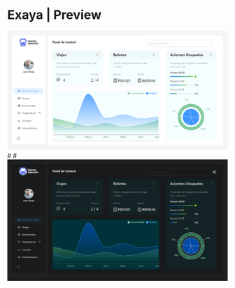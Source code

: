 # Exaya | Preview
<img align="left" alt="light-mode"  src="/public/repo-cover-light.png">
# 
# 
<img align="left" alt="darl-mode"  src="/public/repo-cover-dark.png">
